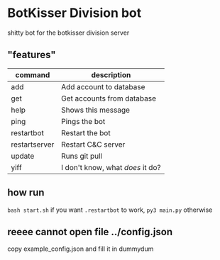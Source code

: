 # BotKisser Division bot
shitty bot for the botkisser division server

## "features"

|  command      | description                      |
|---------------|----------------------------------|
|  add          | Add account to database          |
|  get          | Get accounts from database       |
|  help         | Shows this message               |
|  ping         | Pings the bot                    |
|  restartbot   | Restart the bot                  |
|  restartserver| Restart C&C server               |
|  update       | Runs git pull                    |
|  yiff         | I don't know, what *does* it do? |

## how run
`bash start.sh` if you want `.restartbot` to work,
`py3 main.py` otherwise

## reeee cannot open file ../config.json
copy example_config.json and fill it in dummydum

